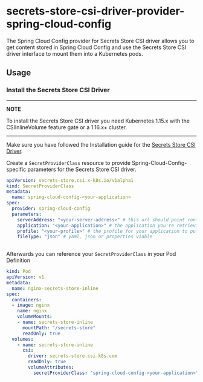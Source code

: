 secrets-store-csi-driver-provider-spring-cloud-config
=====================================================

The Spring Cloud Config provider for Secrets Store CSI driver allows you to get content stored in Spring Cloud Config and use the Secrets Store CSI driver interface to mount them into a Kubernetes pods.

Usage
-----

### Install the Secrets Store CSI Driver

---

**NOTE**

To install the Secrets Store CSI driver you need Kubernetes 1.15.x with the CSIInlineVolume feature gate or a 1.16.x+ cluster.

---

Make sure you have followed the Installation guide for the [Secrets Store CSI Driver](https://github.com/deislabs/secrets-store-csi-driver#usage).

Create a `SecretProviderClass` resource to provide Spring-Cloud-Config-specific parameters for the Secrets Store CSI driver.

```yaml
apiVersion: secrets-store.csi.x-k8s.io/v1alpha1
kind: SecretProviderClass
metadata:
  name: spring-cloud-config-<your-application>
spec:
  provider: spring-cloud-config
  parameters:
    serverAddress: "<your-server-address>" # this url should point config server
    application: "<your-application>" # the application you're retrieving the config for
    profile: "<your-profile>" # the profile for your application to pull
    fileType: "json" # yaml, json or properties viable
    
```

Afterwards you can reference your `SecretProviderClass` in your Pod Definition

```yaml
kind: Pod
apiVersion: v1
metadata:
  name: nginx-secrets-store-inline
spec:
  containers:
  - image: nginx
    name: nginx
    volumeMounts:
    - name: secrets-store-inline
      mountPath: "/secrets-store"
      readOnly: true
  volumes:
    - name: secrets-store-inline
      csi:
        driver: secrets-store.csi.k8s.com
        readOnly: true
        volumeAttributes:
          secretProviderClass: "spring-cloud-config-<your-application>"
```

